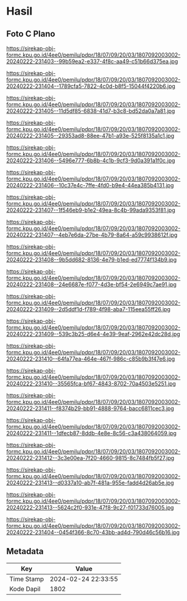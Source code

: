 # Hasil

## Foto C Plano

https://sirekap-obj-formc.kpu.go.id/4ee0/pemilu/pdpr/18/07/09/20/03/1807092003002-20240222-231403--99b59ea2-e337-4f8c-aa49-c51b66d375ea.jpg

https://sirekap-obj-formc.kpu.go.id/4ee0/pemilu/pdpr/18/07/09/20/03/1807092003002-20240222-231404--1789cfa5-7822-4c0d-b8f5-15044f4220b6.jpg

https://sirekap-obj-formc.kpu.go.id/4ee0/pemilu/pdpr/18/07/09/20/03/1807092003002-20240222-231405--11d5df85-6838-41d7-b3c8-bd52da0a7a81.jpg

https://sirekap-obj-formc.kpu.go.id/4ee0/pemilu/pdpr/18/07/09/20/03/1807092003002-20240222-231405--29353ad8-88ee-47b1-a93e-525f8135a1c1.jpg

https://sirekap-obj-formc.kpu.go.id/4ee0/pemilu/pdpr/18/07/09/20/03/1807092003002-20240222-231406--5496e777-6b8b-4c1b-9cf3-9d0a391a1f0c.jpg

https://sirekap-obj-formc.kpu.go.id/4ee0/pemilu/pdpr/18/07/09/20/03/1807092003002-20240222-231406--10c37e4c-7ffe-4fd0-b9e4-44ea385b4131.jpg

https://sirekap-obj-formc.kpu.go.id/4ee0/pemilu/pdpr/18/07/09/20/03/1807092003002-20240222-231407--1f546eb9-b1e2-49ea-8c4b-99ada9353f81.jpg

https://sirekap-obj-formc.kpu.go.id/4ee0/pemilu/pdpr/18/07/09/20/03/1807092003002-20240222-231407--4eb7e6da-27be-4b79-8a64-a59c9938612f.jpg

https://sirekap-obj-formc.kpu.go.id/4ee0/pemilu/pdpr/18/07/09/20/03/1807092003002-20240222-231408--9b5dd682-8136-4e79-b1ed-ed7774f134b9.jpg

https://sirekap-obj-formc.kpu.go.id/4ee0/pemilu/pdpr/18/07/09/20/03/1807092003002-20240222-231408--24e6687e-f077-4d3e-bf54-2e6949c7ae91.jpg

https://sirekap-obj-formc.kpu.go.id/4ee0/pemilu/pdpr/18/07/09/20/03/1807092003002-20240222-231409--2d5ddf1d-f789-4f98-aba7-115eea55ff26.jpg

https://sirekap-obj-formc.kpu.go.id/4ee0/pemilu/pdpr/18/07/09/20/03/1807092003002-20240222-231409--539c3b25-d6e4-4e39-9eaf-2962e42dc28d.jpg

https://sirekap-obj-formc.kpu.go.id/4ee0/pemilu/pdpr/18/07/09/20/03/1807092003002-20240222-231410--64fa77ea-464e-467f-986c-c85b9b3f47e6.jpg

https://sirekap-obj-formc.kpu.go.id/4ee0/pemilu/pdpr/18/07/09/20/03/1807092003002-20240222-231410--35565fca-bf67-4843-8702-70a4503e5251.jpg

https://sirekap-obj-formc.kpu.go.id/4ee0/pemilu/pdpr/18/07/09/20/03/1807092003002-20240222-231411--f8374b29-bb91-4888-9764-bacc6811cec3.jpg

https://sirekap-obj-formc.kpu.go.id/4ee0/pemilu/pdpr/18/07/09/20/03/1807092003002-20240222-231411--1dfecb87-8ddb-4e8e-8c56-c3a438064059.jpg

https://sirekap-obj-formc.kpu.go.id/4ee0/pemilu/pdpr/18/07/09/20/03/1807092003002-20240222-231412--3c3e00ea-7f20-4660-9815-8c7484fb5f27.jpg

https://sirekap-obj-formc.kpu.go.id/4ee0/pemilu/pdpr/18/07/09/20/03/1807092003002-20240222-231413--d0337a10-ab7f-481a-955e-fadd4d26ab5e.jpg

https://sirekap-obj-formc.kpu.go.id/4ee0/pemilu/pdpr/18/07/09/20/03/1807092003002-20240222-231413--5624c2f0-931e-47f8-9c27-f01733d76005.jpg

https://sirekap-obj-formc.kpu.go.id/4ee0/pemilu/pdpr/18/07/09/20/03/1807092003002-20240222-231404--0454f366-8c70-43bb-ad4d-790d46c56b16.jpg


## Metadata

| Key        | Value               |
| ---------- | ------------------- |
| Time Stamp | 2024-02-24 22:33:55 |
| Kode Dapil | 1802                |



